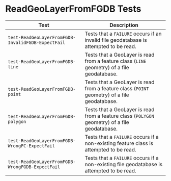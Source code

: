 # ReadGeoLayerFromFGDB Tests

|Test|Description|
|----|-----|
|`test-ReadGeoLayerFromFGDB-InvalidFGDB-ExpectFail`|Tests that a `FAILURE` occurs if an invalid file geodatabase is attempted to be read.|
|`test-ReadGeoLayerFromFGDB-line`|Tests that a GeoLayer is read from a feature class (`LINE` geometry) of a file geodatabase.|
|`test-ReadGeoLayerFromFGDB-point`|Tests that a GeoLayer is read from a feature class (`POINT` geometry) of a file geodatabase.|
|`test-ReadGeoLayerFromFGDB-polygon`|Tests that a GeoLayer is read from a feature class (`POLYGON` geometry) of a file geodatabase.|
|`test-ReadGeoLayerFromFGDB-WrongFC-ExpectFail`|Tests that a `FAILURE` occurs if a non-existing feature class is attempted to be read.|
|`test-ReadGeoLayerFromFGDB-WrongFGDB-ExpectFail`|Tests that a `FAILURE` occurs if a non-existing file geodatabase is attempted to be read.|